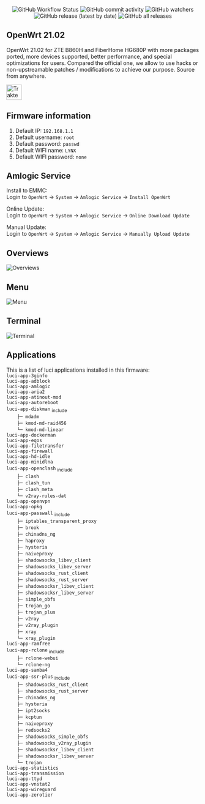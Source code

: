 <p align="center">
<img alt="GitHub Workflow Status" src="https://img.shields.io/github/workflow/status/lynxnexy/openwrt/Build%20OpenWrt"> <img alt="GitHub commit activity" src="https://img.shields.io/github/commit-activity/m/lynxnexy/openwrt?label=commits"> <img alt="GitHub watchers" src="https://img.shields.io/github/watchers/lynxnexy/openwrt">
<img alt="GitHub release (latest by date)" src="https://img.shields.io/github/v/release/lynxnexy/openwrt"> <img alt="GitHub all releases" src="https://img.shields.io/github/downloads/lynxnexy/openwrt/total">
</p>

## OpenWrt 21.02
OpenWrt 21.02 for ZTE B860H and FiberHome HG680P with more packages ported, more devices supported, better performance, and special optimizations for users. Compared the official one, we allow to use hacks or non-upstreamable patches / modifications to achieve our purpose. Source from anywhere.

[<img src="https://cdn.trakteer.id/images/embed/trbtn-red-2.png" height="40" style="border:0px;height:40px;" alt="Trakteer Saya">](https://trakteer.id/lynxnexy/tip)

## Firmware information
1. Default IP: `192.168.1.1`
2. Default username: `root`
3. Default password: `passwd`
4. Default WIFI name: `LYNX`
5. Default WIFI password: `none`

## Amlogic Service
Install to EMMC: </br> Login to `OpenWrt` → `System` → `Amlogic Service` → `Install OpenWrt`

Online Update: </br> Login to `OpenWrt` → `System` → `Amlogic Service` → `Online Download Update` 

Manual Update: </br> Login to `OpenWrt` → `System` → `Amlogic Service` → `Manually Upload Update`

## Overviews
![Overviews](https://i.ibb.co/D1rSJdf/Screenshot-2022-11-24-19-07-02-760-com-android-chrome.jpg)

## Menu
![Menu](https://i.ibb.co/tp7fnm2/Screenshot-2022-11-24-19-07-10-494-com-android-chrome.jpg)

## Terminal
![Terminal](https://i.ibb.co/tbDRDnH/Screenshot-2022-11-24-19-07-28-909-com-android-chrome.jpg)

## Applications
This is a list of luci applications installed in this firmware: </br>
`luci-app-3ginfo`\
`luci-app-adblock`\
`luci-app-amlogic`\
`luci-app-aria2`\
`luci-app-atinout-mod`\
`luci-app-autoreboot`\
`luci-app-diskman` <sub>include</sub>\
&emsp;&emsp;`├─ mdadm`\
&emsp;&emsp;`├─ kmod-md-raid456`\
&emsp;&emsp;`└─ kmod-md-linear`\
`luci-app-dockerman`\
`luci-app-eqos`\
`luci-app-filetransfer`\
`luci-app-firewall`\
`luci-app-hd-idle`\
`luci-app-minidlna`\
`luci-app-openclash` <sub>include</sub>\
&emsp;&emsp;`├─ clash`\
&emsp;&emsp;`├─ clash_tun`\
&emsp;&emsp;`├─ clash_meta`\
&emsp;&emsp;`└─ v2ray-rules-dat`\
`luci-app-openvpn`\
`luci-app-opkg`\
`luci-app-passwall` <sub>include</sub>\
&emsp;&emsp;`├─ iptables_transparent_proxy`\
&emsp;&emsp;`├─ brook`\
&emsp;&emsp;`├─ chinadns_ng`\
&emsp;&emsp;`├─ haproxy`\
&emsp;&emsp;`├─ hysteria`\
&emsp;&emsp;`├─ naiveproxy`\
&emsp;&emsp;`├─ shadowsocks_libev_client`\
&emsp;&emsp;`├─ shadowsocks_libev_server`\
&emsp;&emsp;`├─ shadowsocks_rust_client`\
&emsp;&emsp;`├─ shadowsocks_rust_server`\
&emsp;&emsp;`├─ shadowsocksr_libev_client`\
&emsp;&emsp;`├─ shadowsocksr_libev_server`\
&emsp;&emsp;`├─ simple_obfs`\
&emsp;&emsp;`├─ trojan_go`\
&emsp;&emsp;`├─ trojan_plus`\
&emsp;&emsp;`├─ v2ray`\
&emsp;&emsp;`├─ v2ray_plugin`\
&emsp;&emsp;`├─ xray`\
&emsp;&emsp;`└─ xray_plugin`\
`luci-app-ramfree`\
`luci-app-rclone` <sub>include</sub>\
&emsp;&emsp;`├─ rclone-webui`\
&emsp;&emsp;`└─ rclone-ng`\
`luci-app-samba4`\
`luci-app-ssr-plus` <sub>include</sub>\
&emsp;&emsp;`├─ shadowsocks_rust_client`\
&emsp;&emsp;`├─ shadowsocks_rust_server`\
&emsp;&emsp;`├─ chinadns_ng`\
&emsp;&emsp;`├─ hysteria`\
&emsp;&emsp;`├─ ipt2socks`\
&emsp;&emsp;`├─ kcptun`\
&emsp;&emsp;`├─ naiveproxy`\
&emsp;&emsp;`├─ redsocks2`\
&emsp;&emsp;`├─ shadowsocks_simple_obfs`\
&emsp;&emsp;`├─ shadowsocks_v2ray_plugin`\
&emsp;&emsp;`├─ shadowsocksr_libev_client`\
&emsp;&emsp;`├─ shadowsocksr_libev_server`\
&emsp;&emsp;`└─ trojan`\
`luci-app-statistics`\
`luci-app-transmission`\
`luci-app-ttyd`\
`luci-app-vnstat2`\
`luci-app-wireguard`\
`luci-app-zerotier`
